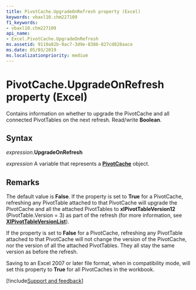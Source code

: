 ```yaml
---
title: PivotCache.UpgradeOnRefresh property (Excel)
keywords: vbaxl10.chm227109
f1_keywords:
- vbaxl10.chm227109
api_name:
- Excel.PivotCache.UpgradeOnRefresh
ms.assetid: 9110a82b-9ac7-3d9e-8386-827cd828aace
ms.date: 05/03/2019
ms.localizationpriority: medium
---
```



# PivotCache.UpgradeOnRefresh property (Excel)

Contains information on whether to upgrade the PivotCache and all connected PivotTables on the next refresh. Read/write **Boolean**.


## Syntax

_expression_.**UpgradeOnRefresh**

_expression_ A variable that represents a **[PivotCache](Excel.PivotCache.md)** object.


## Remarks

The default value is **False**. If the property is set to **True** for a PivotCache, refreshing any PivotTable attached to that PivotCache will upgrade the PivotCache and all the attached PivotTables to **xlPivotTableVersion12** (PivotTable.Version = 3) as part of the refresh (for more information, see **[XlPivotTableVersionList](excel.xlpivottableversionlist.md)**).

If the property is set to **False** for a PivotCache, refreshing any PivotTable attached to that PivotCache will not change the version of the PivotCache, nor the version of all the attached PivotTables. They all stay the same version as before the refresh.

Saving to an Excel 2007 or later file format, when in compatibility mode, will set this property to **True** for all PivotCaches in the workbook.




[!include[Support and feedback](~/includes/feedback-boilerplate.md)]